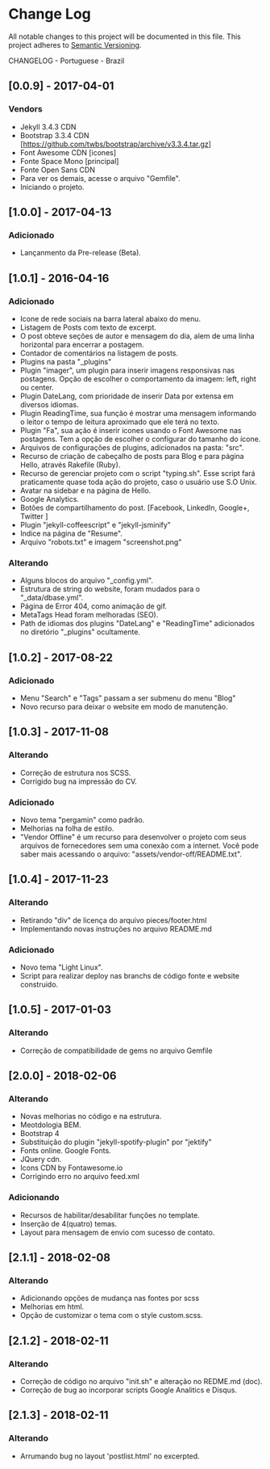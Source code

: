 # Change Log

All notable changes to this project will be documented in this file.
This project adheres to [Semantic Versioning](http://semver.org/).

CHANGELOG - Portuguese - Brazil

## [0.0.9] - 2017-04-01
### Vendors
- Jekyll 3.4.3 CDN
- Bootstrap 3.3.4 CDN [https://github.com/twbs/bootstrap/archive/v3.3.4.tar.gz]
- Font Awesome CDN [icones]
- Fonte Space Mono [principal]
- Fonte Open Sans CDN
- Para ver os demais, acesse o arquivo "Gemfile".
- Iniciando o projeto.

## [1.0.0] - 2017-04-13
### Adicionado
- Lançanmento da Pre-release (Beta).

## [1.0.1] - 2016-04-16
### Adicionado
- Icone de rede sociais na barra lateral abaixo do menu.
- Listagem de Posts com texto de excerpt.
- O post obteve seções de autor e mensagem do dia, alem de uma linha horizontal para
  encerrar a postagem.
- Contador de comentários na listagem de posts.
- Plugins na pasta "_plugins"
- Plugin "imager", um plugin para inserir imagens responsivas nas postagens. Opção de
  escolher o comportamento da imagem: left, right ou center.
- Plugin DateLang, com prioridade de inserir Data por extensa em diversos idiomas.
- Plugin ReadingTime, sua função é mostrar uma mensagem informando o leitor o tempo de leitura
  aproximado que ele terá no texto.
- Plugin "Fa", sua ação é inserir icones usando o Font Awesome nas postagens. Tem a opção de escolher o
  configurar do tamanho do ícone.
- Arquivos de configurações de plugins, adicionados na pasta: "src".
- Recurso de criação de cabeçalho de posts para Blog e para página Hello, através Rakefile (Ruby).
- Recurso de gerenciar projeto com o script "typing.sh". Esse script fará praticamente quase
  toda ação do projeto, caso o usuário use S.O Unix.
- Avatar na sidebar e na página de Hello.
- Google Analytics.
- Botões de compartilhamento do post. [Facebook, LinkedIn, Google+, Twitter ]
- Plugin "jekyll-coffeescript" e "jekyll-jsminify"
- Indice na página de "Resume".
- Arquivo "robots.txt" e imagem "screenshot.png"
### Alterando
- Alguns blocos do arquivo "_config.yml".
- Estrutura de string do website, foram mudados para o "_data/dbase.yml".
- Página de Error 404, como animação de gif.
- MetaTags Head foram melhoradas (SEO).
- Path de idiomas dos plugins "DateLang" e "ReadingTime" adicionados no diretório "_plugins" ocultamente.
## [1.0.2] - 2017-08-22
### Adicionado
- Menu "Search" e "Tags" passam a ser submenu do menu "Blog"
- Novo recurso para deixar o website em modo de manutenção.
## [1.0.3] - 2017-11-08
### Alterando
- Correção de estrutura nos SCSS.
- Corrigido bug na impressão do CV.
### Adicionado
- Novo tema "pergamin" como padrão.
- Melhorias na folha de estilo.
- "Vendor Offline" é um recurso para desenvolver o projeto com seus arquivos de fornecedores
  sem uma conexão com a internet. Você pode saber mais acessando o arquivo: "assets/vendor-off/README.txt".
## [1.0.4] - 2017-11-23
### Alterando
- Retirando "div" de licença do arquivo pieces/footer.html
- Implementando novas instruções no arquivo README.md
### Adicionado
- Novo tema "Light Linux".
- Script para realizar deploy nas branchs de código fonte e website construido.
## [1.0.5] - 2017-01-03
### Alterando
- Correção de compatibilidade de gems no arquivo Gemfile
## [2.0.0] - 2018-02-06
### Alterando
- Novas melhorias no código e na estrutura.
- Meotdologia BEM.
- Bootstrap 4
- Substituição do plugin "jekyll-spotify-plugin" por "jektify"
- Fonts online. Google Fonts.
- JQuery cdn.
- Icons CDN by Fontawesome.io
- Corrigindo erro no arquivo feed.xml
### Adicionando
- Recursos de habilitar/desabilitar funções no template.
- Inserção de 4(quatro) temas.
- Layout para mensagem de envio com sucesso de contato.
## [2.1.1] - 2018-02-08
### Alterando
- Adicionando opções de mudança nas fontes por scss
- Melhorias em html.
- Opção de customizar o tema com o style custom.scss.

## [2.1.2] - 2018-02-11
### Alterando
- Correção de código no arquivo "init.sh" e alteração no REDME.md (doc).
- Correção de bug ao incorporar scripts Google Analitics e Disqus.
## [2.1.3] - 2018-02-11
### Alterando
- Arrumando bug no layout 'postlist.html' no excerpted.